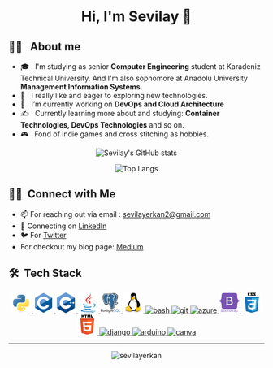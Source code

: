 <!-- Author - Sevilay Erkan -->

<!--
NOTES
[EN] This README file is my original design, you can use it but before you use it please make some changes. I kindly ask not copying whole sentences. If you have any questions or you need help while making your README file you can reach out me from my contact info down below. :)
[TR] Bu README dosyası orijinal tasarımımdır, kullanmanızda sakınca yoktur ancak lütfen kullanırken bazı yerleri değiştirin. Cümleleri aynı şekilde almamanızı rica ederim. Bir sorunuz olursa veya kendi README dosyanızı oluştururken desteğe ihtiyacınız olursa iletişim bilgilerimden bana ulaşabilirsiniz. :) 
-->

<h1 align=center> Hi, I'm Sevilay 👋 </h1>

## :woman_technologist: &nbsp; About me

- 🎓 &nbsp; I'm studying as senior **Computer Engineering** student at Karadeniz Technical University. And I'm also sophomore at Anadolu University **Management Information Systems.**
- 🤔 &nbsp; I really like and eager to exploring new technologies.
- 🌱 &nbsp; I’m currently working on **DevOps and Cloud Architecture**
- ✍️ &nbsp; Currently learning more about and studying: **Container Technologies, DevOps Technologies** and so on.
- :video_game: &nbsp; Fond of indie games and cross stitching as hobbies.

<div align="center">

![Sevilay's GitHub stats](https://github-readme-stats.vercel.app/api?username=sevilayerkan&count_private=true&show_icons=true&theme=radical&include_all_commits=true&hide=issues,contribs)

</div>

<div align="center">

![Top Langs](https://github-readme-stats.vercel.app/api/top-langs/?username=sevilayerkan&layout=compact&theme=radical)

</div>

## 🤝🏻 &nbsp;Connect with Me

- 📫 For reaching out via email : sevilayerkan2@gmail.com
- 💼 Connecting on  [LinkedIn](https://www.linkedin.com/in/sevilayerkan/)
- 🐦 For [Twitter](https://www.twitter.com/sevilayerkan0)
- For checkout my blog page: [Medium](https://medium.com/@sevilayerkan2)

## 🛠 &nbsp;Tech Stack

<p align="center">  
<a href="https://www.python.org" target="_blank" rel="noreferrer"> <img src="https://raw.githubusercontent.com/devicons/devicon/master/icons/python/python-original.svg" alt="python" width="40" height="40"/> </a>
<a href="https://www.cprogramming.com/" target="_blank" rel="noreferrer"> <img src="https://raw.githubusercontent.com/devicons/devicon/master/icons/c/c-original.svg" alt="c" width="40" height="40"/> </a>
<a href="https://www.w3schools.com/cpp/" target="_blank" rel="noreferrer"> <img src="https://raw.githubusercontent.com/devicons/devicon/master/icons/cplusplus/cplusplus-original.svg" alt="cplusplus" width="40" height="40"/> </a>
<a href="https://www.java.com" target="_blank" rel="noreferrer"> <img src="https://raw.githubusercontent.com/devicons/devicon/master/icons/java/java-original.svg" alt="java" width="40" height="40"/> </a>
<a href="https://www.postgresql.org" target="_blank" rel="noreferrer"> <img src="https://raw.githubusercontent.com/devicons/devicon/master/icons/postgresql/postgresql-original-wordmark.svg" alt="postgresql" width="40" height="40"/> </a>
<a href="https://www.linux.org/" target="_blank" rel="noreferrer"> <img src="https://raw.githubusercontent.com/devicons/devicon/master/icons/linux/linux-original.svg" alt="linux" width="40" height="40"/> </a>
<a href="https://www.gnu.org/software/bash/" target="_blank" rel="noreferrer"> <img src="https://www.vectorlogo.zone/logos/gnu_bash/gnu_bash-icon.svg" alt="bash" width="40" height="40"/> </a>
<a href="https://git-scm.com/" target="_blank" rel="noreferrer"> <img src="https://www.vectorlogo.zone/logos/git-scm/git-scm-icon.svg" alt="git" width="40" height="40"/> </a>
<a href="https://azure.microsoft.com/en-in/" target="_blank" rel="noreferrer"> <img src="https://www.vectorlogo.zone/logos/microsoft_azure/microsoft_azure-icon.svg" alt="azure" width="40" height="40"/> </a> 
<a href="https://getbootstrap.com" target="_blank" rel="noreferrer"> <img src="https://raw.githubusercontent.com/devicons/devicon/master/icons/bootstrap/bootstrap-plain-wordmark.svg" alt="bootstrap" width="40" height="40"/> </a>
<a href="https://www.w3schools.com/css/" target="_blank" rel="noreferrer"> <img src="https://raw.githubusercontent.com/devicons/devicon/master/icons/css3/css3-original-wordmark.svg" alt="css3" width="40" height="40"/> </a>
<a href="https://www.w3.org/html/" target="_blank" rel="noreferrer"> <img src="https://raw.githubusercontent.com/devicons/devicon/master/icons/html5/html5-original-wordmark.svg" alt="html5" width="40" height="40"/> </a>
<a href="https://www.djangoproject.com/" target="_blank" rel="noreferrer"> <img src="https://cdn.worldvectorlogo.com/logos/django.svg" alt="django" width="40" height="40"/> </a>
<a href="https://www.arduino.cc/" target="_blank" rel="noreferrer"> <img src="https://cdn.worldvectorlogo.com/logos/arduino-1.svg" alt="arduino" width="40" height="40"/> </a>
<a href="https://www.canva.com/" target="_blank" rel="noreferrer"> <img src="https://logodownload.org/wp-content/uploads/2020/11/canva-logo.png" alt="canva" width="40" height="40"/> </a>

</p>

----

<p align="center"> <img src="https://komarev.com/ghpvc/?username=sevilayerkan&label=Profile%20views&color=0e75b6&style=flat" alt="sevilayerkan" /> </p>

<!--
Here are some ideas to get you started:

- 🔭 I’m currently working on ...
- 🌱 I’m currently learning ...
- 👯 I’m looking to collaborate on ...
- 🤔 I’m looking for help with ...
- 💬 Ask me about ...
- 📫 How to reach me: ...
- 😄 Pronouns: ...
- ⚡ Fun fact: ...
-->
